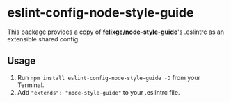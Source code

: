 # eslint-config-node-style-guide

This package provides a copy of [**felixge/node-style-guide**](https://github.com/felixge/node-style-guide)'s .eslintrc as an extensible shared config.

## Usage

1. Run `npm install eslint-config-node-style-guide -D` from your Terminal.
2. Add `"extends": "node-style-guide"` to your .eslintrc file.
